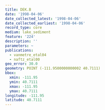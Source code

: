 ```yaml
---
title: DEK.B
date: '1998-04-06'
date_collected_latest: '1998-04-06'
date_collected_earliest: '1998-04-06'
record_type: core
medium: lake_sediment
feature: '224'
description: ''
parameters: ~
publications:
  - vanmetre_etal04
  - naftz_etal00
geo_error: 30.0
geometry: POINT (-111.9500000000002 40.7111)
bbox:
  xmin: -111.95
  ymin: 40.7111
  xmax: -111.95
  ymax: 40.7111
longitude: -111.95
latitude: 40.7111
---
```

